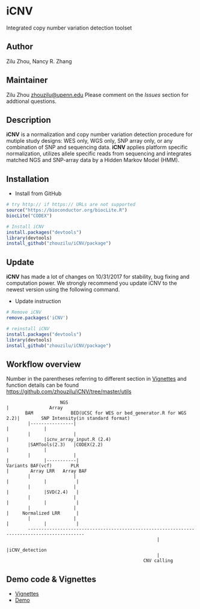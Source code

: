 # iCNV
Integrated copy number variation detection toolset

## Author
Zilu Zhou, Nancy R. Zhang

## Maintainer
Zilu Zhou <zhouzilu@upenn.edu>
Please comment on the *Issues* section for addtional questions.

## Description
**iCNV** is a normalization and copy number variation detection procedure for mutiple study designs: WES only, WGS only, SNP array only, or any combination of SNP and sequencing data. **iCNV** applies platform specific normalization, utilizes allele specific reads from sequencing and integrates matched NGS and SNP-array data by a Hidden Markov Model (HMM).

## Installation
* Install from GitHub
```r
# try http:// if https:// URLs are not supported
source("https://bioconductor.org/biocLite.R")
biocLite("CODEX")

# Install iCNV
install.packages("devtools")
library(devtools)
install_github("zhouzilu/iCNV/package")
```

## Update
**iCNV** has made a lot of changes on 10/31/2017 for stability, bug fixing and computation power. We strongly recommend you update iCNV to the newest version using the following command.
* Update instruction
```r
# Remove iCNV
remove.packages('iCNV')

# reinstall iCNV
install.packages("devtools")
library(devtools)
install_github("zhouzilu/iCNV/package")
```

## Workflow overview
Number in the parentheses referring to different section in [Vignettes](https://github.com/zhouzilu/iCNV/blob/master/vignettes/iCNV-vignette.Rmd) and function details can be found https://github.com/zhouzilu/iCNV/tree/master/utils
```
                    NGS                                                 |               Array
       BAM              BED(UCSC for WES or bed_generator.R for WGS 2.2)|        SNP Intensity(in standard format)
        |----------------|                                              |             |
        |                |                                              |             |icnv_array_input.R (2.4)
        |SAMTools(2.3)   |CODEX(2.2)                                    |             |
        |                |                                              |             |-----------|
Variants BAF(vcf)       PLR                                             |        Array LRR   Array BAF
        |                |                                              |             |           |
        |                |                                              |             |SVD(2.4)   |
        |                |                                              |             |           |
        |                |                                              |     Normalized LRR      |
        |                |                                              |             |           |
        -------------------------------------------------------------------------------------------
                                                        |
                                                        |iCNV_detection
                                                        |
                                                   CNV calling
```
## Demo code & Vignettes
* [Vignettes](https://github.com/zhouzilu/iCNV/blob/master/package/vignettes/iCNV-vignette.Rmd)
* [Demo](https://github.com/zhouzilu/iCNV/tree/master/demo)

